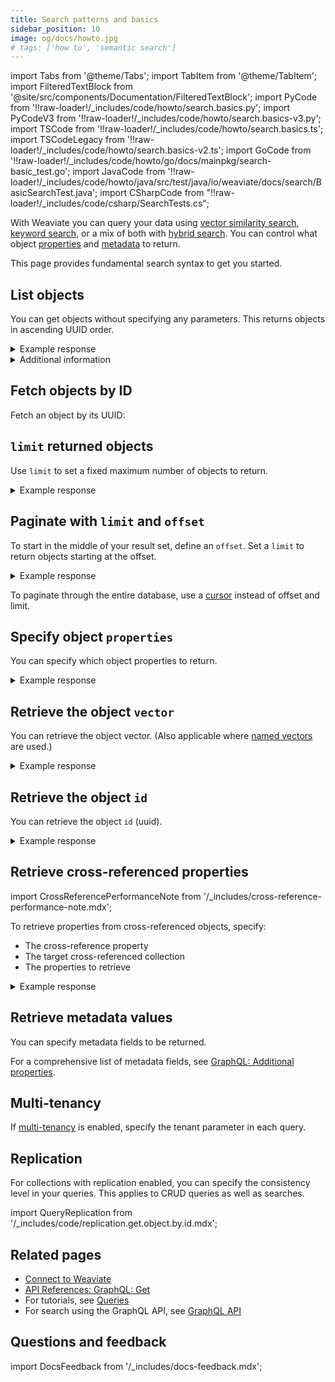```yaml
---
title: Search patterns and basics
sidebar_position: 10
image: og/docs/howto.jpg
# tags: ['how to', 'semantic search']
---
```


import Tabs from '@theme/Tabs';
import TabItem from '@theme/TabItem';
import FilteredTextBlock from '@site/src/components/Documentation/FilteredTextBlock';
import PyCode from '!!raw-loader!/_includes/code/howto/search.basics.py';
import PyCodeV3 from '!!raw-loader!/_includes/code/howto/search.basics-v3.py';
import TSCode from '!!raw-loader!/_includes/code/howto/search.basics.ts';
import TSCodeLegacy from '!!raw-loader!/_includes/code/howto/search.basics-v2.ts';
import GoCode from '!!raw-loader!/_includes/code/howto/go/docs/mainpkg/search-basic_test.go';
import JavaCode from '!!raw-loader!/_includes/code/howto/java/src/test/java/io/weaviate/docs/search/BasicSearchTest.java';
import CSharpCode from "!!raw-loader!/_includes/code/csharp/SearchTests.cs";

With Weaviate you can query your data using [vector similarity search](./similarity.md), [keyword search](./bm25.md), or a mix of both with [hybrid search](./hybrid.md). You can control what object [properties](#specify-object-properties) and [metadata](#retrieve-metadata-values) to return.

This page provides fundamental search syntax to get you started.

## List objects

You can get objects without specifying any parameters. This returns objects in ascending UUID order.

<Tabs groupId="languages">

 <TabItem value="py" label="Python Client v4">
    <FilteredTextBlock
      text={PyCode}
      startMarker="# BasicGetPython"
      endMarker="# END BasicGetPython"
      language="py"
    />
  </TabItem>

<TabItem value="py3" label="Python Client v3">

<FilteredTextBlock
  text={PyCodeV3}
  startMarker="# BasicGetPython"
  endMarker="# END BasicGetPython"
  language="pyv3"
/>

</TabItem>
<TabItem value="js" label="JS/TS Client v3">

<FilteredTextBlock
  text={TSCode}
  startMarker="// BasicGetJS"
  endMarker="// END BasicGetJS"
  language="js"
/>

</TabItem>

<TabItem value="js2" label="JS/TS Client v2">

<FilteredTextBlock
  text={TSCodeLegacy}
  startMarker="// BasicGetJS"
  endMarker="// END BasicGetJS"
  language="tsv2"
/>

</TabItem>

<TabItem value="go" label="Go">
  <FilteredTextBlock
    text={GoCode}
    startMarker="// START BasicGet"
    endMarker="// END BasicGet"
    language="go"
  />
</TabItem>

<TabItem value="java" label="Java">
  <FilteredTextBlock
    text={JavaCode}
    startMarker="// START BasicGet"
    endMarker="// END BasicGet"
    language="java"
  />
</TabItem>

<TabItem value="graphql" label="GraphQL">

<FilteredTextBlock
  text={PyCodeV3}
  startMarker="# BasicGetGraphQL"
  endMarker="# END BasicGetGraphQL"
  language="graphql"
/>

</TabItem>
</Tabs>

<details>
  <summary>Example response</summary>

The output is like this:

<FilteredTextBlock
  text={PyCodeV3}
  startMarker="// BasicGet Expected Results"
  endMarker="// END BasicGet Expected Results"
  language="json"
/>

</details>

<details>
  <summary>Additional information</summary>

  Specify the information that you want your query to return. You can return object properties, object IDs, and object metadata.

</details>

## Fetch objects by ID

Fetch an object by its UUID:

<Tabs groupId="languages">
  <TabItem value="csharp" label="C#">
    <FilteredTextBlock
      text={CSharpCode}
      startMarker="// START FetchById"
      endMarker="// END FetchById"
      language="csharp"
    />
  </TabItem>
</Tabs>

## `limit` returned objects

Use `limit` to set a fixed maximum number of objects to return.

<Tabs groupId="languages">
<TabItem value="py" label="Python Client v4">
<FilteredTextBlock
  text={PyCode}
  startMarker="# GetWithLimitPython"
  endMarker="# END GetWithLimitPython"
  language="py"
/>
</TabItem>

<TabItem value="py3" label="Python Client v3">

<FilteredTextBlock
  text={PyCodeV3}
  startMarker="# GetWithLimitPython"
  endMarker="# END GetWithLimitPython"
  language="pyv3"
/>

</TabItem>
<TabItem value="js" label="JS/TS Client v3">

<FilteredTextBlock
  text={TSCode}
  startMarker="// GetWithLimitJS"
  endMarker="// END GetWithLimitJS"
  language="js"
/>

</TabItem>

<TabItem value="js2" label="JS/TS Client v2">

<FilteredTextBlock
  text={TSCodeLegacy}
  startMarker="// GetWithLimitJS"
  endMarker="// END GetWithLimitJS"
  language="tsv2"
/>
</TabItem>

<TabItem value="go" label="Go">
  <FilteredTextBlock
    text={GoCode}
    startMarker="// START GetWithLimit"
    endMarker="// END GetWithLimit"
    language="go"
  />
</TabItem>

<TabItem value="java" label="Java">
  <FilteredTextBlock
    text={JavaCode}
    startMarker="// START GetWithLimit"
    endMarker="// END GetWithLimit"
    language="java"
  />
</TabItem>

<TabItem value="graphql" label="GraphQL">

<FilteredTextBlock
  text={PyCodeV3}
  startMarker="# GetWithLimitGraphQL"
  endMarker="# END GetWithLimitGraphQL"
  language="graphql"
/>

</TabItem>
</Tabs>

<details>
  <summary>Example response</summary>

The output is like this:

<FilteredTextBlock
  text={PyCodeV3}
  startMarker="// GetWithLimit Expected Results"
  endMarker="// END GetWithLimit Expected Results"
  language="json"
/>

</details>

## Paginate with `limit` and `offset`

To start in the middle of your result set, define an `offset`. Set a `limit` to return objects starting at the offset.

<Tabs groupId="languages">
<TabItem value="py" label="Python Client v4">
<FilteredTextBlock
  text={PyCode}
  startMarker="# GetWithLimitOffsetPython"
  endMarker="# END GetWithLimitOffsetPython"
  language="py"
/>
</TabItem>

<TabItem value="py3" label="Python Client v3">

<FilteredTextBlock
  text={PyCodeV3}
  startMarker="# GetWithLimitOffsetPython"
  endMarker="# END GetWithLimitOffsetPython"
  language="pyv3"
/>

</TabItem>
<TabItem value="js" label="JS/TS Client v3">

<FilteredTextBlock
  text={TSCode}
  startMarker="// GetWithLimitOffsetJS"
  endMarker="// END GetWithLimitOffsetJS"
  language="js"
/>

</TabItem>

<TabItem value="js2" label="JS/TS Client v2">

<FilteredTextBlock
  text={TSCodeLegacy}
  startMarker="// GetWithLimitOffsetJS"
  endMarker="// END GetWithLimitOffsetJS"
  language="tsv2"
/>
</TabItem>

<TabItem value="go" label="Go">
  <FilteredTextBlock
    text={GoCode}
    startMarker="// START GetWithOffset"
    endMarker="// END GetWithOffset"
    language="go"
  />
</TabItem>

<TabItem value="java" label="Java">
  <FilteredTextBlock
    text={JavaCode}
    startMarker="// START GetWithOffset"
    endMarker="// END GetWithOffset"
    language="java"
  />
</TabItem>

<TabItem value="graphql" label="GraphQL">

<FilteredTextBlock
  text={PyCodeV3}
  startMarker="# GetWithLimitOffsetGraphQL"
  endMarker="# END GetWithLimitOffsetGraphQL"
  language="graphql"
/>

</TabItem>
</Tabs>

<details>
  <summary>Example response</summary>

The output is like this:

<FilteredTextBlock
  text={PyCodeV3}
  startMarker="// GetWithLimitOffset Expected Results"
  endMarker="// END GetWithLimitOffset Expected Results"
  language="json"
/>

</details>

To paginate through the entire database, use a [cursor](../manage-objects/read-all-objects.mdx) instead of offset and limit.


## Specify object `properties`

You can specify which object properties to return.

<Tabs groupId="languages">
<TabItem value="py" label="Python Client v4">
<FilteredTextBlock
  text={PyCode}
  startMarker="# GetPropertiesPython"
  endMarker="# END GetPropertiesPython"
  language="py"
/>
</TabItem>


<TabItem value="py3" label="Python Client v3">

<FilteredTextBlock
  text={PyCodeV3}
  startMarker="# GetPropertiesPython"
  endMarker="# END GetPropertiesPython"
  language="pyv3"
/>

</TabItem>
<TabItem value="js" label="JS/TS Client v3">

<FilteredTextBlock
  text={TSCode}
  startMarker="// GetPropertiesJS"
  endMarker="// END GetPropertiesJS"
  language="js"
/>

</TabItem>

<TabItem value="js2" label="JS/TS Client v2">

<FilteredTextBlock
  text={TSCodeLegacy}
  startMarker="// GetPropertiesJS"
  endMarker="// END GetPropertiesJS"
  language="tsv2"
/>

</TabItem>

<TabItem value="go" label="Go">
  <FilteredTextBlock
    text={GoCode}
    startMarker="// START GetProperties"
    endMarker="// END GetProperties"
    language="go"
  />
</TabItem>

<TabItem value="java" label="Java">
  <FilteredTextBlock
    text={JavaCode}
    startMarker="// START GetProperties"
    endMarker="// END GetProperties"
    language="java"
  />
</TabItem>

<TabItem value="graphql" label="GraphQL">

<FilteredTextBlock
  text={PyCodeV3}
  startMarker="# GetPropertiesGraphQL"
  endMarker="# END GetPropertiesGraphQL"
  language="graphql"
/>

</TabItem>
</Tabs>

<details>
  <summary>Example response</summary>

The output is like this:

<FilteredTextBlock
  text={PyCodeV3}
  startMarker="// GetProperties Expected Results"
  endMarker="// END GetProperties Expected Results"
  language="json"
/>

</details>

## Retrieve the object `vector`

You can retrieve the object vector. (Also applicable where [named vectors](../config-refs/schema/multi-vector.md) are used.)

<Tabs groupId="languages">
<TabItem value="py" label="Python Client v4">
<FilteredTextBlock
  text={PyCode}
  startMarker="# GetObjectVectorPython"
  endMarker="# END GetObjectVectorPython"
  language="py"
/>
</TabItem>

<TabItem value="py3" label="Python Client v3">
<FilteredTextBlock
  text={PyCodeV3}
  startMarker="# GetObjectVectorPython"
  endMarker="# END GetObjectVectorPython"
  language="pyv3"
/>

</TabItem>
<TabItem value="js" label="JS/TS Client v3">

<FilteredTextBlock
  text={TSCode}
  startMarker="// GetObjectVectorJS"
  endMarker="// END GetObjectVectorJS"
  language="js"
/>

</TabItem>

<TabItem value="js2" label="JS/TS Client v2">

<FilteredTextBlock
  text={TSCodeLegacy}
  startMarker="// GetObjectVectorJS"
  endMarker="// END GetObjectVectorJS"
  language="tsv2"
/>

</TabItem>

<TabItem value="go" label="Go">
  <FilteredTextBlock
    text={GoCode}
    startMarker="// START GetObjectVector"
    endMarker="// END GetObjectVector"
    language="go"
  />
</TabItem>

<TabItem value="java" label="Java">
  <FilteredTextBlock
    text={JavaCode}
    startMarker="// START GetObjectVector"
    endMarker="// END GetObjectVector"
    language="java"
  />
</TabItem>

<TabItem value="graphql" label="GraphQL">

<FilteredTextBlock
  text={PyCodeV3}
  startMarker="# GetObjectVectorGraphQL"
  endMarker="# END GetObjectVectorGraphQL"
  language="graphql"
/>

</TabItem>
</Tabs>

<details>
  <summary>Example response</summary>

The output is like this:

<FilteredTextBlock
  text={PyCodeV3}
  startMarker="// GetObjectVector Expected Results"
  endMarker="// END GetObjectVector Expected Results"
  language="json"
/>

</details>

## Retrieve the object `id`

You can retrieve the object `id` (uuid).

<Tabs groupId="languages">
<TabItem value="py" label="Python Client v4">

<FilteredTextBlock
  text={PyCode}
  startMarker="# GetObjectIdPython"
  endMarker="# END GetObjectIdPython"
  language="py"
/>
</TabItem>

<TabItem value="py3" label="Python Client v3">

<FilteredTextBlock
  text={PyCodeV3}
  startMarker="# GetObjectIdPython"
  endMarker="# END GetObjectIdPython"
  language="pyv3"
/>

</TabItem>
<TabItem value="js" label="JS/TS Client v3">

<FilteredTextBlock
  text={TSCode}
  startMarker="// GetObjectIdJS"
  endMarker="// END GetObjectIdJS"
  language="js"
/>

</TabItem>

<TabItem value="js2" label="JS/TS Client v2">

<FilteredTextBlock
  text={TSCodeLegacy}
  startMarker="// GetObjectIdJS"
  endMarker="// END GetObjectIdJS"
  language="tsv2"
/>

</TabItem>

<TabItem value="go" label="Go">
  <FilteredTextBlock
    text={GoCode}
    startMarker="// START GetObjectId"
    endMarker="// END GetObjectId"
    language="go"
  />
</TabItem>

<TabItem value="java" label="Java">
  <FilteredTextBlock
    text={JavaCode}
    startMarker="// START GetObjectId"
    endMarker="// END GetObjectId"
    language="java"
  />
</TabItem>

<TabItem value="graphql" label="GraphQL">

<FilteredTextBlock
  text={PyCodeV3}
  startMarker="# GetObjectIdGraphQL"
  endMarker="# END GetObjectIdGraphQL"
  language="graphql"
/>

</TabItem>
</Tabs>

<details>
  <summary>Example response</summary>

The output is like this:

<FilteredTextBlock
  text={PyCodeV3}
  startMarker="// GetObjectId Expected Results"
  endMarker="// END GetObjectId Expected Results"
  language="json"
/>

</details>

## Retrieve cross-referenced properties

import CrossReferencePerformanceNote from '/_includes/cross-reference-performance-note.mdx';

<CrossReferencePerformanceNote />

To retrieve properties from cross-referenced objects, specify:

- The cross-reference property
- The target cross-referenced collection
- The properties to retrieve

<Tabs groupId="languages">
<TabItem value="py" label="Python Client v4">
<FilteredTextBlock
  text={PyCode}
  startMarker="# GetWithCrossRefsPython"
  endMarker="# END GetWithCrossRefsPython"
  language="py"
/>
</TabItem>

<TabItem value="py3" label="Python Client v3">

<FilteredTextBlock
  text={PyCodeV3}
  startMarker="# GetWithCrossRefsPython"
  endMarker="# END GetWithCrossRefsPython"
  language="pyv3"
/>

</TabItem>
<TabItem value="js" label="JS/TS Client v3">

<FilteredTextBlock
  text={TSCode}
  startMarker="// GetWithCrossRefs"
  endMarker="// END GetWithCrossRefs"
  language="js"
/>

</TabItem>

<TabItem value="js2" label="JS/TS Client v2">

<FilteredTextBlock
  text={TSCodeLegacy}
  startMarker="// GetWithCrossRefs"
  endMarker="// END GetWithCrossRefs"
  language="tsv2"
/>

</TabItem>

<TabItem value="go" label="Go">
  <FilteredTextBlock
    text={GoCode}
    startMarker="// START GetWithCrossRefs"
    endMarker="// END GetWithCrossRefs"
    language="go"
  />
</TabItem>

<TabItem value="graphql" label="GraphQL">

<FilteredTextBlock
  text={PyCodeV3}
  startMarker="# GetWithCrossRefsGraphQL"
  endMarker="# END GetWithCrossRefsGraphQL"
  language="graphql"
/>

</TabItem>
</Tabs>

<details>
  <summary>Example response</summary>

The output is like this:

<FilteredTextBlock
  text={PyCodeV3}
  startMarker="# GetWithCrossRefs Expected Results"
  endMarker="# END GetWithCrossRefs Expected Results"
  language="json"
/>

</details>

## Retrieve metadata values

You can specify metadata fields to be returned.

<Tabs groupId="languages">
<TabItem value="py" label="Python Client v4">
<FilteredTextBlock
  text={PyCode}
  startMarker="# GetWithMetadataPython"
  endMarker="# END GetWithMetadataPython"
  language="py"
/>
</TabItem>

<TabItem value="py3" label="Python Client v3">

<FilteredTextBlock
  text={PyCodeV3}
  startMarker="# GetWithMetadataPython"
  endMarker="# END GetWithMetadataPython"
  language="pyv3"
/>

</TabItem>
<TabItem value="js" label="JS/TS Client v3">

<FilteredTextBlock
  text={TSCode}
  startMarker="// GetWithMetadataJS"
  endMarker="// END GetWithMetadataJS"
  language="js"
/>

</TabItem>

<TabItem value="js2" label="JS/TS Client v2">

<FilteredTextBlock
  text={TSCodeLegacy}
  startMarker="// GetWithMetadataJS"
  endMarker="// END GetWithMetadataJS"
  language="tsv2"
/>

</TabItem>

<TabItem value="go" label="Go">
  <FilteredTextBlock
    text={GoCode}
    startMarker="// START GetWithMetadata"
    endMarker="// END GetWithMetadata"
    language="go"
  />
</TabItem>

<TabItem value="java" label="Java">
  <FilteredTextBlock
    text={JavaCode}
    startMarker="// START GetWithMetadata"
    endMarker="// END GetWithMetadata"
    language="java"
  />
</TabItem>

<TabItem value="graphql" label="GraphQL">

<FilteredTextBlock
  text={PyCodeV3}
  startMarker="# GetWithMetadataGraphQL"
  endMarker="# END GetWithMetadataGraphQL"
  language="graphql"
/>

</TabItem>
</Tabs>

For a comprehensive list of metadata fields, see [GraphQL: Additional properties](../api/graphql/additional-properties.md).


## Multi-tenancy

If [multi-tenancy](../concepts/data.md#multi-tenancy) is enabled, specify the tenant parameter in each query.

<Tabs groupId="languages">
<TabItem value="py" label="Python Client v4">
<FilteredTextBlock
  text={PyCode}
  startMarker="# MultiTenancy"
  endMarker="# END MultiTenancy"
  language="py"
/>
</TabItem>

<TabItem value="py3" label="Python Client v3">
<FilteredTextBlock
  text={PyCodeV3}
  startMarker="# MultiTenancy"
  endMarker="# END MultiTenancy"
  language="pyv3"
 />
</TabItem>

<TabItem value="js" label="JS/TS Client v3">
<FilteredTextBlock
  text={TSCode}
  startMarker="// MultiTenancy"
  endMarker="// END MultiTenancy"
  language="js"
/>
</TabItem>

<TabItem value="js2" label="JS/TS Client v2">
<FilteredTextBlock
  text={TSCodeLegacy}
  startMarker="// MultiTenancy"
  endMarker="// END MultiTenancy"
  language="tsv2"
/>
</TabItem>

<TabItem value="go" label="Go">
  <FilteredTextBlock
    text={GoCode}
    startMarker="// START MultiTenancy"
    endMarker="// END MultiTenancy"
    language="go"
  />
</TabItem>

<TabItem value="java" label="Java">
  <FilteredTextBlock
    text={JavaCode}
    startMarker="// START MultiTenancy"
    endMarker="// END MultiTenancy"
    language="java"
  />
</TabItem>


</Tabs>

## Replication

For collections with replication enabled, you can specify the consistency level in your queries. This applies to CRUD queries as well as searches.

import QueryReplication from '/_includes/code/replication.get.object.by.id.mdx';

<QueryReplication/>

## Related pages

- [Connect to Weaviate](/weaviate/connections)
- [API References: GraphQL: Get](../api/graphql/get.md)
- For tutorials, see [Queries](/weaviate/tutorials/query.md)
- For search using the GraphQL API, see [GraphQL API](../api/graphql/get.md)

## Questions and feedback

import DocsFeedback from '/_includes/docs-feedback.mdx';

<DocsFeedback/>
